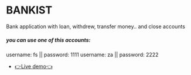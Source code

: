 # BANKIST

Bank application with loan, withdrew, transfer money.. and close accounts

##### you can use one of this accounts:

username: fs || password: 1111
username: za || password: 2222

- [👉Live demo👈](https://fathyelgazar.github.io/JS-mini-projects/Bankist/)
